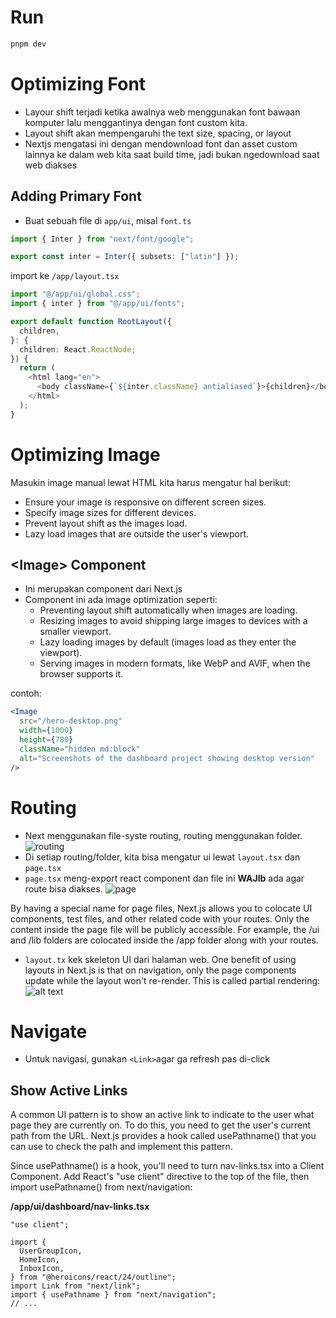 # Run

```bash
pnpm dev
```

# Optimizing Font

- Layour shift terjadi ketika awalnya web menggunakan font bawaan komputer lalu menggantinya dengan font custom kita.
- Layout shift akan mempengaruhi the text size, spacing, or layout
- Nextjs mengatasi ini dengan mendownload font dan asset custom lainnya ke dalam web kita saat build time, jadi bukan ngedownload saat web diakses

## Adding Primary Font

- Buat sebuah file di `app/ui`, misal `font.ts`

```typescript
import { Inter } from "next/font/google";

export const inter = Inter({ subsets: ["latin"] });
```

import ke `/app/layout.tsx`

```ts
import "@/app/ui/global.css";
import { inter } from "@/app/ui/fonts";

export default function RootLayout({
  children,
}: {
  children: React.ReactNode;
}) {
  return (
    <html lang="en">
      <body className={`${inter.className} antialiased`}>{children}</body>
    </html>
  );
}
```

# Optimizing Image

Masukin image manual lewat HTML kita harus mengatur hal berikut:

- Ensure your image is responsive on different screen sizes.
- Specify image sizes for different devices.
- Prevent layout shift as the images load.
- Lazy load images that are outside the user's viewport.

## \<Image\> Component

- Ini merupakan component dari Next.js
- Component ini ada image optimization seperti:
  - Preventing layout shift automatically when images are loading.
  - Resizing images to avoid shipping large images to devices with a smaller viewport.
  - Lazy loading images by default (images load as they enter the viewport).
  - Serving images in modern formats, like WebP
    and AVIF, when the browser supports it.

contoh:

```jsx
<Image
  src="/hero-desktop.png"
  width={1000}
  height={780}
  className="hidden md:block"
  alt="Screenshots of the dashboard project showing desktop version"
/>
```

# Routing

- Next menggunakan file-syste routing, routing menggunakan folder.
  ![routing](image.png)
- Di setiap routing/folder, kita bisa mengatur ui lewat `layout.tsx` dan `page.tsx`
- `page.tsx` meng-export react component dan file ini **WAJIb** ada agar route bisa diakses.
  ![page](image-1.png)

By having a special name for page files, Next.js allows you to colocate UI components, test files, and other related code with your routes. Only the content inside the page file will be publicly accessible. For example, the /ui and /lib folders are colocated inside the /app folder along with your routes.

- `layout.tx` kek skeleton UI dari halaman web.
  One benefit of using layouts in Next.js is that on navigation, only the page components update while the layout won't re-render. This is called partial rendering:
  ![alt text](image-2.png)

# Navigate

- Untuk navigasi, gunakan `<Link>`agar ga refresh pas di-click

## Show Active Links

A common UI pattern is to show an active link to indicate to the user what page they are currently on. To do this, you need to get the user's current path from the URL. Next.js provides a hook called usePathname() that you can use to check the path and implement this pattern.

Since usePathname()
is a hook, you'll need to turn nav-links.tsx into a Client Component. Add React's "use client" directive to the top of the file, then import usePathname() from next/navigation:

**/app/ui/dashboard/nav-links.tsx**

```tsx
"use client";

import {
  UserGroupIcon,
  HomeIcon,
  InboxIcon,
} from "@heroicons/react/24/outline";
import Link from "next/link";
import { usePathname } from "next/navigation";
// ...
```
